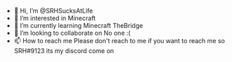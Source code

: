 - 👋 Hi, I’m @SRHSucksAtLife
- 👀 I’m interested in Minecraft
- 🌱 I’m currently learning Minecraft TheBridge
- 💞️ I’m looking to collaborate on No one :(
- 📫 How to reach me Please don't reach to me if you want to reach me so SRH#9123 its my discord come on

<!---
SRHSucksAtLife/SRHSucksAtLife is a ✨ special ✨ repository because its `README.md` (this file) appears on your GitHub profile.
You can click the Preview link to take a look at your changes.
--->
